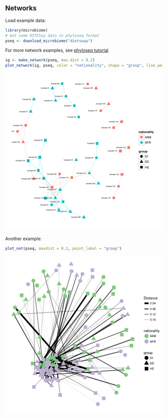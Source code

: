 
## Networks

Load example data:


```r
library(microbiome)
# Get some HITChip data in phyloseq format
pseq <- download_microbiome("dietswap")
```

For more network examples, see [phyloseq tutorial](http://joey711.github.io/phyloseq/plot_network-examples)


```r
ig <- make_network(pseq, max.dist = 0.2)
plot_network(ig, pseq, color = "nationality", shape = "group", line_weight = 0.4, label = "sample")
```

![plot of chunk networks2](figure/networks2-1.png) 

Another example:


```r
plot_net(pseq, maxdist = 0.2, point_label = "group")
```

![plot of chunk networks3](figure/networks3-1.png) 

